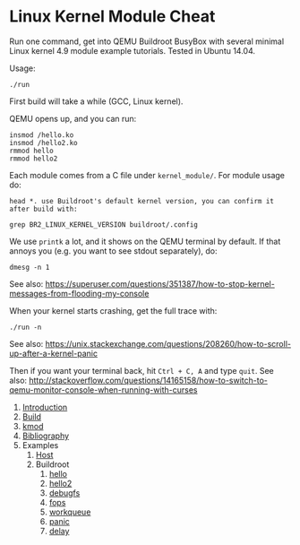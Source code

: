 # Linux Kernel Module Cheat

Run one command, get into QEMU Buildroot BusyBox with several minimal Linux kernel 4.9 module example tutorials. Tested in Ubuntu 14.04.

Usage:

    ./run

First build will take a while (GCC, Linux kernel).

QEMU opens up, and you can run:

    insmod /hello.ko
    insmod /hello2.ko
    rmmod hello
    rmmod hello2

Each module comes from a C file under `kernel_module/`. For module usage do:

    head *. use Buildroot's default kernel version, you can confirm it after build with:

    grep BR2_LINUX_KERNEL_VERSION buildroot/.config

We use `printk` a lot, and it shows on the QEMU terminal by default. If that annoys you (e.g. you want to see stdout separately), do:

    dmesg -n 1

See also: <https://superuser.com/questions/351387/how-to-stop-kernel-messages-from-flooding-my-console>

When your kernel starts crashing, get the full trace with:

    ./run -n

See also: <https://unix.stackexchange.com/questions/208260/how-to-scroll-up-after-a-kernel-panic>

Then if you want your terminal back, hit `Ctrl + C, A` and type `quit`. See also: <http://stackoverflow.com/questions/14165158/how-to-switch-to-qemu-monitor-console-when-running-with-curses>

1.  [Introduction](introduction.md)
1.  [Build](build.md)
1.  [kmod](kmod.md)
1.  [Bibliography](bibliography.md)
1.  Examples
    1.  [Host](host/)
    1.  Buildroot
        1. [hello](kernel_module/hello.c)
        1. [hello2](kernel_module/hello2.c)
        1. [debugfs](kernel_module/debugfs.c)
        1. [fops](kernel_module/fops.c)
        1. [workqueue](kernel_module/workqueue.c)
        1. [panic](kernel_module/panic.c)
        1. [delay](kernel_module/delay.c)
